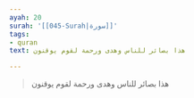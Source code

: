 ```yaml
---
ayah: 20
surah: '[[045-Surah|سورة]]'
tags:
- quran
text: هذا بصائر للناس وهدى ورحمة لقوم يوقنون

---
```

> هذا بصائر للناس وهدى ورحمة لقوم يوقنون
